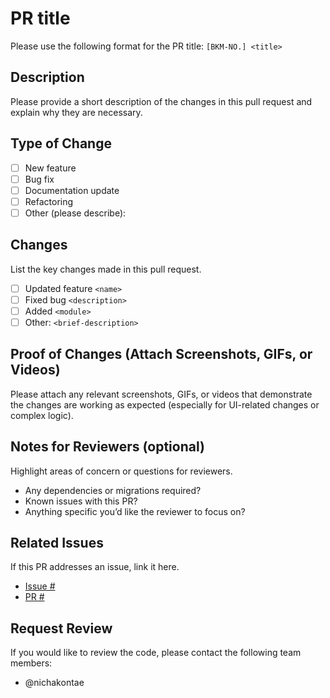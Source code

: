 # PR title
Please use the following format for the PR title: `[BKM-NO.] <title>`  

## Description
Please provide a short description of the changes in this pull request and explain why they are necessary.

## Type of Change
- [ ] New feature
- [ ] Bug fix
- [ ] Documentation update
- [ ] Refactoring
- [ ] Other (please describe):

## Changes
List the key changes made in this pull request.
- [ ] Updated feature `<name>`
- [ ] Fixed bug `<description>`
- [ ] Added `<module>`
- [ ] Other: `<brief-description>`

## Proof of Changes (Attach Screenshots, GIFs, or Videos)
Please attach any relevant screenshots, GIFs, or videos that demonstrate the changes are working as expected (especially for UI-related changes or complex logic).

## Notes for Reviewers (optional)
Highlight areas of concern or questions for reviewers.
- Any dependencies or migrations required?
- Known issues with this PR?
- Anything specific you’d like the reviewer to focus on?

## Related Issues 
If this PR addresses an issue, link it here.
- [Issue #<number>](link-to-issue)
- [PR #<number>](link-to-PR)

## Request Review
If you would like to review the code, please contact the following team members:
- @nichakontae

